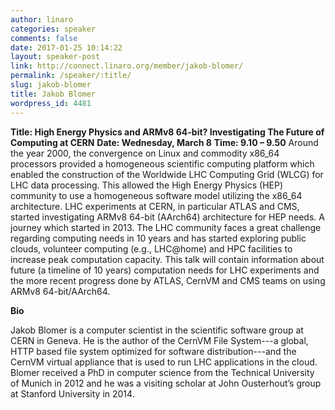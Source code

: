 ```yaml
---
author: linaro
categories: speaker
comments: false
date: 2017-01-25 10:14:22
layout: speaker-post
link: http://connect.linaro.org/member/jakob-blomer/
permalink: /speaker/:title/
slug: jakob-blomer
title: Jakob Blomer
wordpress_id: 4481
---
```


**Title: High Energy Physics and ARMv8 64-bit? Investigating The Future of Computing at CERN**
**Date: Wednesday, March 8**
**Time: 9.10 – 9.50**
Around the year 2000, the convergence on Linux and commodity x86_64 processors provided a homogeneous scientific computing platform which enabled the construction of the Worldwide LHC Computing Grid (WLCG) for LHC data processing. This allowed the High Energy Physics (HEP) community to use a homogeneous software model utilizing the x86_64 architecture. LHC experiments at CERN, in particular ATLAS and CMS, started investigating ARMv8 64-bit (AArch64) architecture for HEP needs. A journey which started in 2013. The LHC community faces a great challenge regarding computing needs in 10 years and has started exploring public clouds, volunteer computing (e.g., LHC@home) and HPC facilities to increase peak computation capacity. This talk will contain information about future (a timeline of 10 years) computation needs for LHC experiments and the more recent progress done by ATLAS, CernVM and CMS teams on using ARMv8 64-bit/AArch64.



**Bio**

Jakob Blomer is a computer scientist in the scientific software group at CERN in Geneva. He is the author of the CernVM File System---a global, HTTP based file system optimized for software distribution---and the CernVM virtual appliance that is used to run LHC applications in the cloud. Blomer received a PhD in computer science from the Technical University of Munich in 2012 and he was a visiting scholar at John Ousterhout’s group at Stanford University in 2014.